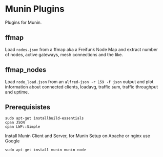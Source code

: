 Munin Plugins
=============
Plugins for Munin.

ffmap
-----
Load `nodes.json` from a ffmap aka a Freifunk Node Map and extract
number of nodes, active gateways, mesh connections and the like.

ffmap_nodes
-----
Load `node_load.json` from an `alfred-json -r 159 -f json` output and plot information about connected clients, loadavg, traffic sum, traffic throughput and uptime.

Prerequisistes
-----
  
    sudo apt-get installbuild-essentials
    cpan JSON
    cpan LWP::Simple

Install Munin Client and Server, for Munin Setup on Apache or nginx use Google

    sudo apt-get install munin munin-node
